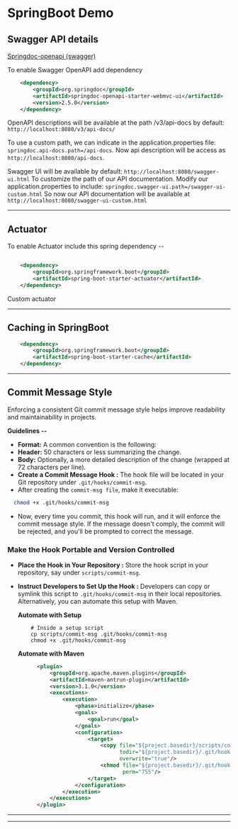 # SpringBoot Demo


## Swagger API details

[Springdoc-openapi (swagger)](https://springdoc.org/#swagger-ui-properties)


To enable Swagger OpenAPI add dependency 
```xml
    <dependency>
        <groupId>org.springdoc</groupId>
        <artifactId>springdoc-openapi-starter-webmvc-ui</artifactId>
        <version>2.5.0</version>
    </dependency>
```

OpenAPI descriptions will be available at the path /v3/api-docs by default: ``http://localhost:8080/v3/api-docs/``

To use a custom path, we can indicate in the application.properties file:
``springdoc.api-docs.path=/api-docs``. Now api description will be access as ``http://localhost:8080/api-docs``.

Swagger UI will be available by default: ``http://localhost:8080/swagger-ui.html``
To customize the path of our API documentation. Modify our application.properties to include: ``springdoc.swagger-ui.path=/swagger-ui-custom.html``
So now our API documentation will be available at ``http://localhost:8080/swagger-ui-custom.html``

---

## Actuator

To enable Actuator include this spring dependency --
```xml

    <dependency>
        <groupId>org.springframework.boot</groupId>
        <artifactId>spring-boot-starter-actuator</artifactId>
    </dependency>
```
Custom actuator 

---
## Caching in SpringBoot

```xml
    <dependency>
        <groupId>org.springframework.boot</groupId>
        <artifactId>spring-boot-starter-cache</artifactId>
    </dependency>
```
---
## Commit Message Style

Enforcing a consistent Git commit message style helps improve readability and maintainability in projects.

**Guidelines --**
- **Format:** A common convention is the following:
- **Header:** 50 characters or less summarizing the change.
- **Body:** Optionally, a more detailed description of the change (wrapped at 72 characters per line).
- **Create a Commit Message Hook :** The hook file will be located in your Git repository under ``.git/hooks/commit-msg``.
- After creating the ``commit-msg file``, make it executable:
```bash
  chmod +x .git/hooks/commit-msg
```
- Now, every time you commit, this hook will run, and it will enforce the commit message style. 
If the message doesn't comply, the commit will be rejected, and you'll be prompted to correct the message.

### Make the Hook Portable and Version Controlled
- **Place the Hook in Your Repository :** Store the hook script in your repository, say under ``scripts/commit-msg``.
- **Instruct Developers to Set Up the Hook :** Developers can copy or symlink this script to ``.git/hooks/commit-msg`` in their local repositories. 
Alternatively, you can automate this setup with Maven.

    **Automate with Setup**
    ```shell
        # Inside a setup script
        cp scripts/commit-msg .git/hooks/commit-msg
        chmod +x .git/hooks/commit-msg
    ```
  **Automate with Maven**
  ```xml
        <plugin>
            <groupId>org.apache.maven.plugins</groupId>
            <artifactId>maven-antrun-plugin</artifactId>
            <version>3.1.0</version>
            <executions>
                <execution>
                    <phase>initialize</phase>
                    <goals>
                        <goal>run</goal>
                    </goals>
                    <configuration>
                        <target>
                            <copy file="${project.basedir}/scripts/commit-msg"
                                  todir="${project.basedir}/.git/hooks/"
                                  overwrite="true"/>
                            <chmod file="${project.basedir}/.git/hooks/commit-msg"
                                   perm="755"/>
                        </target>
                    </configuration>
                </execution>
            </executions>
        </plugin>
  ```

---

---
